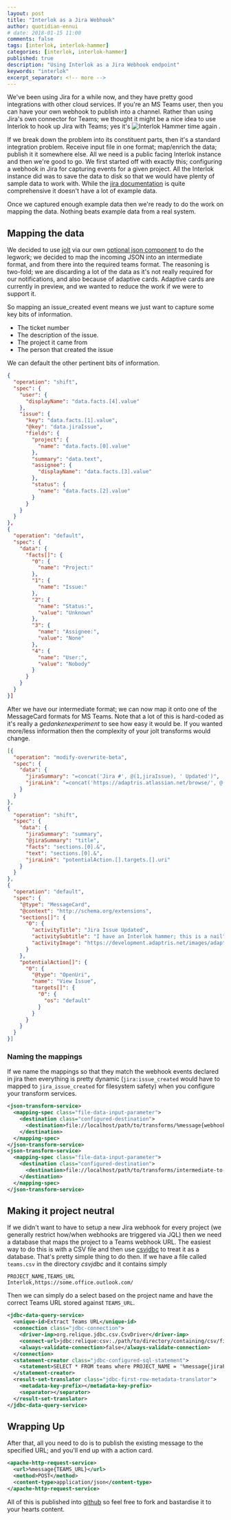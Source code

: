 ```yaml
---
layout: post
title: "Interlok as a Jira Webhook"
author: quotidian-ennui
# date: 2018-01-15 11:00
comments: false
tags: [interlok, interlok-hammer]
categories: [interlok, interlok-hammer]
published: true
description: "Using Interlok as a Jira Webhook endpoint"
keywords: "interlok"
excerpt_separator: <!-- more -->
---
```


We've been using Jira for a while now, and they have pretty good integrations with other cloud services. If you're an MS Teams user, then you can have your own webhook to publish into a channel. Rather than using Jira's own connector for Teams; we thought it might be a nice idea to use Interlok to hook up Jira with Teams; yes it's ![Interlok Hammer](https://img.shields.io/badge/certified-interlok%20hammer-red.svg) time again
.
<!-- more -->

If we break down the problem into its constituent parts, then it's a standard integration problem. Receive input file in one format; map/enrich the data; publish it it somewhere else. All we need is a public facing Interlok instance and then we're good to go. We first started off with exactly this; configuring a webhook in Jira for capturing events for a given project. All the Interlok instance did was to save the data to disk so that we would have plenty of sample data to work with. While the [jira documentation](https://developer.atlassian.com/server/jira/platform/webhooks/) is quite comprehensive it doesn't have a lot of example data.

Once we captured enough example data then we're ready to do the work on mapping the data. Nothing beats example data from a real system.

## Mapping the data

We decided to use [jolt](https://github.com/bazaarvoice/jolt) via our own [optional json component](http://interlok.adaptris.net/interlok-docs/cookbook-json-transform.html) to do the legwork; we decided to map the incoming JSON into an intermediate format, and from there into the required teams format. The reasoning is two-fold; we are discarding a lot of the data as it's not really required for our notifications, and also because of adaptive cards. Adaptive cards are currently in preview, and we wanted to reduce the work if we were to support it.

So mapping an issue_created event means we just want to capture some key bits of information.

* The ticket number
* The description of the issue.
* The project it came from
* The person that created the issue

We can default the other pertinent bits of information.

```json
{
  "operation": "shift",
  "spec": {
    "user": {
      "displayName": "data.facts.[4].value"
    },
    "issue": {
      "key": "data.facts.[1].value",
      "@key": "data.jiraIssue",
      "fields": {
        "project": {
          "name": "data.facts.[0].value"
        },
        "summary": "data.text",
        "assignee": {
          "displayName": "data.facts.[3].value"
        },
        "status": {
          "name": "data.facts.[2].value"
        }
      }
    }
  }
},
{
  "operation": "default",
  "spec": {
    "data": {
      "facts[]": {
        "0": {
          "name": "Project:"
        },
        "1": {
          "name": "Issue:"
        },
        "2": {
          "name": "Status:",
          "value": "Unknown"
        },
        "3": {
          "name": "Assignee:",
          "value": "None"
        },
        "4": {
          "name": "User:",
          "value": "Nobody"
        }
      }
    }
  }
}]
```

After we have our intermediate format; we can now map it onto one of the MessageCard formats for MS Teams. Note that a lot of this is hard-coded as it's really a _gedankenexperiment_ to see how easy it would be. If you wanted more/less information then the complexity of your jolt transforms would change.

```json
[{
  "operation": "modify-overwrite-beta",
  "spec": {
    "data": {
      "jiraSummary": "=concat('Jira #', @(1,jiraIssue), ' Updated')",
      "jiraLink": "=concat('https://adaptris.atlassian.net/browse/', @(1,jiraIssue))"
    }
  }
},
{
  "operation": "shift",
  "spec": {
    "data": {
      "jiraSummary": "summary",
      "@jiraSummary": "title",
      "facts": "sections.[0].&",
      "text": "sections.[0].&",
      "jiraLink": "potentialAction.[].targets.[].uri"
    }
  }
},
{
  "operation": "default",
  "spec": {
    "@type": "MessageCard",
    "@context": "http://schema.org/extensions",
    "sections[]": {
      "0": {
        "activityTitle": "Jira Issue Updated",
        "activitySubtitle": "I have an Interlok hammer; this is a nail",
        "activityImage": "https://development.adaptris.net/images/adaptris-logo.png"
      }
    },
    "potentialAction[]": {
      "0": {
        "@type": "OpenUri",
        "name": "View Issue",
        "targets[]": {
          "0": {
            "os": "default"
          }
        }
      }
    }
  }
}]

```

### Naming the mappings

If we name the mappings so that they match the webhook events declared in jira then everything is pretty dynamic (`jira:issue_created` would have to mapped to `jira_issue_created` for filesystem safety) when you configure your transform services.

```xml
<json-transform-service>
  <mapping-spec class="file-data-input-parameter">
    <destination class="configured-destination">
      <destination>file://localhost/path/to/transforms/%message{webhookEvent}.json</destination>
    </destination>
  </mapping-spec>
</json-transform-service>
<json-transform-service>
  <mapping-spec class="file-data-input-parameter">
    <destination class="configured-destination">
      <destination>file://localhost/path/to/transforms/intermediate-to-ms.json</destination>
    </destination>
  </mapping-spec>
</json-transform-service>
```

## Making it project neutral

If we didn't want to have to setup a new Jira webhook for every project (we generally restrict how/when webhooks are triggered via JQL) then we need a database that maps the project to a Teams webhook URL. The easiest way to do this is with a CSV file and then use [csvjdbc](http://csvjdbc.sourceforge.net/) to treat it as a database. That's pretty simple thing to do then. If we have a file called `teams.csv` in the directory _csvjdbc_ and it contains simply

```
PROJECT_NAME,TEAMS_URL
Interlok,https://some.office.outlook.com/
```

Then we can simply do a select based on the project name and have the correct Teams URL stored against `TEAMS_URL`.

```xml
<jdbc-data-query-service>
  <unique-id>Extract Teams URL</unique-id>
  <connection class="jdbc-connection">
    <driver-imp>org.relique.jdbc.csv.CsvDriver</driver-imp>
    <connect-url>jdbc:relique:csv:./path/to/directory/containing/csv/files</connect-url>
    <always-validate-connection>false</always-validate-connection>
  </connection>
  <statement-creator class="jdbc-configured-sql-statement">
    <statement>SELECT * FROM teams where PROJECT_NAME = '%message{jiraProject}'</statement>
  </statement-creator>
  <result-set-translator class="jdbc-first-row-metadata-translator">
    <metadata-key-prefix></metadata-key-prefix>
    <separator></separator>
  </result-set-translator>
</jdbc-data-query-service>
```

## Wrapping Up

After that, all you need to do is to publish the existing message to the specified URL; and you'll end up with a action card.

```xml
<apache-http-request-service>
  <url>%message{TEAMS_URL}</url>
  <method>POST</method>
  <content-type>application/json</content-type>
</apache-http-request-service>
```


All of this is published into [github](https://github.com/quotidian-ennui/interlok-jira-msteams) so feel free to fork and bastardise it to your hearts content.


